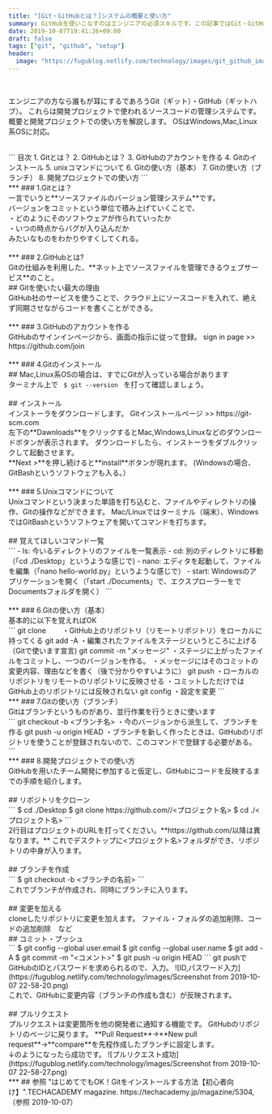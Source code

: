 ```yaml
---
title: "[Git・GitHubとは？]システムの概要と使い方"
summary: GitHubを使いこなすのはエンジニアの必須スキルです。この記事ではGit・GitHubについてわかりやすく解説します。
date: 2019-10-07T19:41:26+09:00
draft: false
tags: ["git", "github", "setup"]
header:
  image: "https://fugublog.netlify.com/technology/images/git_github_image.png"
---
```

<br>

エンジニアの方なら誰もが耳にするであろうGit（ギット）・GitHub（ギットハブ）。
これらは開発プロジェクトで使われるソースコードの管理システムです。
<br>
概要と開発プロジェクトでの使い方を解説します。
OSはWindows,Mac,Linux系OSに対応。 

<br>
```
目次  
1. Gitとは？  
2. GitHubとは？
3. GitHubのアカウントを作る
4. Gitのインストール
5. unixコマンドについて
6. Gitの使い方（基本）
7. Gitの使い方（ブランチ）
8. 開発プロジェクトでの使い方
```
<br> 
***
### 1.Gitとは？
<br>
一言でいうと**ソースファイルのバージョン管理システム**です。  
<br>
バージョンをコミットという単位で積み上げていくことで、  <br>
・どのようにそのソフトウェアが作られていったか  <br>
・いつの時点からバグが入り込んだか  
<br>
みたいなものをわかりやすくしてくれる。
<br>
<br>
***
### 2.GitHubとは?
<br>
Gitの仕組みを利用した、**ネット上でソースファイルを管理できるウェブサービス**のこと。  
<br>
## Gitを使いたい最大の理由
<br>
GitHub社のサービスを使うことで、クラウド上にソースコードを入れて、絶えず同期させながらコードを書くことができる。  
<br>
<br>
***
### 3.GitHubのアカウントを作る
<br>
GitHubのサインインページから、画面の指示に従って登録。  
sign in page >> https://github.com/join
<br>
<br>
***
### 4.Gitのインストール
<br>
## Mac,Linux系OSの場合は、すでにGitが入っている場合があります
<br>
ターミナル上で  
<code> $ git --version </code>  
を打って確認しましょう。
<br>
<br>
## インストール
<br>
インストーラをダウンロードします。  
Gitインストールページ >> https://git-scm.com  
<br>
左下の**Dawnloads**をクリックするとMac,Windows,Linuxなどのダウンロードボタンが表示されます。
ダウンロードしたら、インストーラをダブルクリックして起動させます。  
<br>
**Next >**を押し続けると**install**ボタンが現れます。
(Windowsの場合、GitBashというソフトウェアも入る。）
<br>
<br>
***
### 5.Unixコマンドについて
<br>
Unixコマンドという決まった単語を打ち込むと、ファイルやディレクトリの操作、Gitの操作などができます。
Mac/Linuxではターミナル（端末）、WindowsではGitBashというソフトウェアを開いてコマンドを打ちます。
<br><br>
## 覚えてほしいコマンド一覧
<br>
```
- ls: 今いるディレクトリのファイルを一覧表示
- cd: 別のディレクトリに移動（「cd ./Desktop」というような感じで)
- nano: エディタを起動して、ファイルを編集（「nano hello-world.py」というような感じで）
- start: Windowsのアプリケーションを開く（「start ./Documents」で、エクスプローラーをでDocumentsフォルダを開く）
```
<br><br>
***
### 6.Gitの使い方（基本）
<br>
基本的に以下を覚えればOK  
<br>
```
git clone <URL>
　　・GitHub上のリポジトリ（リモートリポジトリ）をローカルに持ってくる
git add -A
    ・編集されたファイルをステージというところに上げる（Gitで使います宣言)
git commit -m "メッセージ"
    ・ステージに上がったファイルをコミットし、一つのバージョンを作る。
    ・メッセージにはそのコミットの変更内容、理由などを書く（後で分かりやすいように）
git push
    ・ローカルのリポジトリをリモートのリポジトリに反映させる
    ・コミットしただけではGitHub上のリポジトリには反映されない
git config
    ・設定を変更
```
<br>
***
### 7.Gitの使い方（ブランチ）
<br>
Gitはブランチというものがあり、並行作業を行うときに使います
<br>
```
git checkout -b <ブランチ名>
    ・今のバージョンから派生して、ブランチを作る
git push -u origin HEAD
    ・ブランチを新しく作ったときは、GitHubのリポジトリを使うことが登録されないので、このコマンドで登録する必要がある。
```
<br>
***
### 8.開発プロジェクトでの使い方
<br>
GitHubを用いたチーム開発に参加すると仮定し、GitHubにコードを反映するまでの手順を紹介します。
<br><br>
## リポジトリをクローン
<br>
```
$ cd ./Desktop
$ git clone https://github.com/<hogehoge>/<プロジェクト名>
$ cd ./<プロジェクト名>
```
<br>
2行目はプロジェクトのURLを打ってください。**https://github.com/以降は異なります。**  
これでデスクトップに<プロジェクト名>フォルダができ、リポジトリの中身が入ります。
<br><br>
## ブランチを作成
<br>
```
$ git checkout -b <ブランチの名前> 
```
<br>
これでブランチが作成され、同時にブランチに入ります。
<br><br>
## 変更を加える
<br>
cloneしたリポジトリに変更を加えます。  
ファイル・フォルダの追加削除、コードの追加削除　など  
<br>
## コミット・プッシュ
<br>
```
$ git config --global user.email <GitHubに登録したメールアドレス>
$ git config --global user.name <GitHubのユーザーネーム>
$ git add -A
$ git commit -m "<コメント>"
$ git push -u origin HEAD
```
git pushでGitHubのIDとパスワードを求められるので、入力。  
![ID,パスワード入力](https://fugublog.netlify.com/technology/images/Screenshot from 2019-10-07 22-58-20.png)
<br>
これで、GitHubに変更内容（ブランチの作成も含む）が反映されます。
<br><br>
## プルリクエスト
<br>
プルリクエストは変更箇所を他の開発者に通知する機能です。  
GitHubのリポジトリのページに戻ります。  
**Pull Request**→**New pull request**→**compare**を先程作成したブランチに設定します。  
<br>
↓のようになったら成功です。
![プルリクエスト成功](https://fugublog.netlify.com/technology/images/Screenshot from 2019-10-07 22-58-27.png)
<br>
***
## 参照
"はじめてでもOK！Gitをインストールする方法【初心者向け】".TECHACADEMY magazine.    
https://techacademy.jp/magazine/5304, （参照 2019-10-07）
<br>
